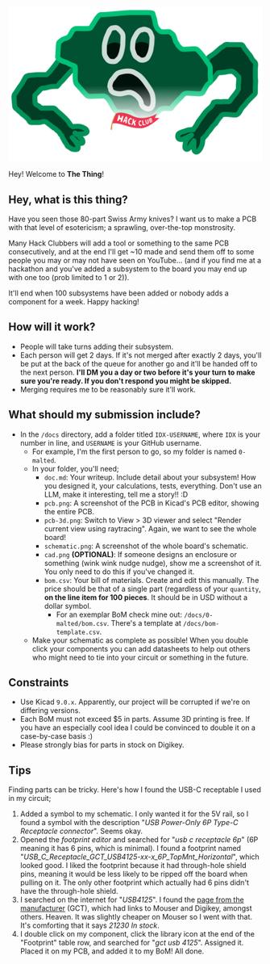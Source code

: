 <picture>
  <source media="(prefers-color-scheme: dark) and (max-width: 960px)" srcset="./thing.png">
  <source media="(prefers-color-scheme: dark) and (min-width: 961px)" width="50%" srcset="./thing.png">

  <source media="(prefers-color-scheme: light) and (max-width: 960px)" srcset="./thing-light.png">
  <source media="(prefers-color-scheme: light) and (min-width: 961px)" width="50%" srcset="./thing-light.png">

  <img alt="The thing" src="./thing.png">
</picture>

Hey! Welcome to **The Thing**!

## Hey, what is this thing?
Have you seen those 80-part Swiss Army knives? I want us to make a PCB with that level of esotericism; a sprawling, over-the-top monstrosity.

Many Hack Clubbers will add a tool or something to the same PCB consecutively, and at the end I'll get \~10 made and send them off to some people you may or may not have seen on YouTube...
(and if you find me at a hackathon and you've added a subsystem to the board you may end up with one too (prob limited to 1 or 2)).

It'll end when 100 subsystems have been added or nobody adds a component for a week. Happy hacking!

## How will it work?
* People will take turns adding their subsystem.
* Each person will get 2 days. If it's not merged after exactly 2 days, you'll be put at the back of the queue for another go and it'll be handed off to the next person. **I'll DM you a day or two before it's your turn to make sure you're ready. If you don't respond you might be skipped.**
* Merging requires me to be reasonably sure it'll work.

## What should my submission include?
* In the `/docs` directory, add a folder titled `IDX-USERNAME`, where `IDX` is your number in line, and `USERNAME` is your GitHub username.
  * For example, I'm the first person to go, so my folder is named `0-malted`.
  * In your folder, you'll need;
    * `doc.md`: Your writeup. Include detail about your subsystem! How you designed it, your calculations, tests, everything. Don't use an LLM, make it interesting, tell me a story!! :D
    * `pcb.png`: A screenshot of the PCB in Kicad's PCB editor, showing the entire PCB.
    * `pcb-3d.png`: Switch to View > 3D viewer and select "Render current view using raytracing". Again, we want to see the whole board!
    * `schematic.png`: A screenshot of the whole board's schematic.
    * `cad.png` **(OPTIONAL)**: If someone designs an enclosure or something (wink wink nudge nudge), show me a screenshot of it. You only need to do this if you've changed it.
    * `bom.csv`: Your bill of materials. Create and edit this manually. The price should be that of a single part (regardless of your `quantity`, **on the line item for 100 pieces**. It should be in USD without a dollar symbol.
      * For an exemplar BoM check mine out: `/docs/0-malted/bom.csv`. There's a template at `/docs/bom-template.csv`.
  * Make your schematic as complete as possible! When you double click your components you can add datasheets to help out others who might need to tie into your circuit or something in the future.

## Constraints
* Use Kicad `9.0.x`. Apparently, our project will be corrupted if we're on differing versions.
* Each BoM must not exceed $5 in parts. Assume 3D printing is free. If you have an especially cool idea I could be convinced to double it on a case-by-case basis :)
* Please strongly bias for parts in stock on Digikey.

## Tips
Finding parts can be tricky. Here's how I found the USB-C receptable I used in my circuit;
  1. Added a symbol to my schematic. I only wanted it for the 5V rail, so I found a symbol with the description "*USB Power-Only 6P Type-C Receptacle connector*". Seems okay.
  2. Opened the *footprint editor* and searched for "*usb c receptacle 6p*" (6P meaning it has 6 pins, which is minimal). I found a footprint named "*USB_C_Receptacle_GCT_USB4125-xx-x_6P_TopMnt_Horizontal*", which looked good. I liked the footprint because it had through-hole shield pins, meaning it would be less likely to be ripped off the board when pulling on it. The only other footprint which actually had 6 pins didn't have the through-hole shield.
  3. I searched on the internet for "*USB4125*". I found the [page from the manufacturer](https://gct.co/connector/usb4125) (GCT), which had links to Mouser and Digikey, amongst others. Heaven. It was slightly cheaper on Mouser so I went with that. It's comforting that it says *21230 In stock*.
  4. I double click on my component, click the library icon at the end of the "Footprint" table row, and searched for "*gct usb 4125*". Assigned it. Placed it on my PCB, and added it to my BoM! All done.
